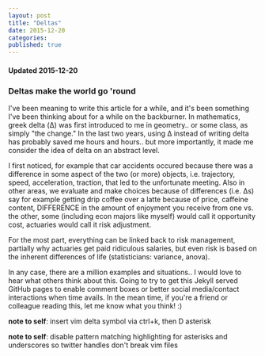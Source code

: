 ```yaml
---
layout: post
title: "Deltas"
date: 2015-12-20
categories: 
published: true
---
```


#### **Updated 2015-12-20**

### Deltas make the world go 'round

I've been meaning to write this article for a while, and it's been something I've been thinking about for a while on the backburner. In mathematics, greek delta (Δ) was first introduced to me in geometry.. or some class, as simply "the change." In the last two years, using Δ instead of writing delta has probably saved me hours and hours.. but more importantly, it made me consider the idea of delta on an abstract level.

I first noticed, for example that car accidents occured because there was a difference in some aspect of the two (or more) objects, i.e. trajectory, speed, acceleration, traction, that led to the unfortunate meeting. Also in other areas, we evaluate and make choices because of differences (i.e. Δs) say for example getting drip coffee over a latte because of price, caffeine content, DIFFERENCE in the amount of enjoyment you receive from one vs. the other, some (including econ majors like myself) would call it opportunity cost, actuaries would call it risk adjustment. 

For the most part, everything can be linked back to risk management, partially why actuaries get paid ridiculous salaries, but even risk is based on the inherent differences of life (statisticians: variance, anova).

In any case, there are a million examples and situations.. I would love to hear what others think about this. Going to try to get this Jekyll served GitHub pages to enable comment boxes or better social media/contact interactions when time avails. In the mean time, if you're a friend or colleague reading this, let me know what you think! :)

**note to self**: insert vim delta symbol via ctrl+k, then D asterisk

**note to self**: disable pattern matching highlighting for asterisks and underscores so twitter handles don't break vim files
